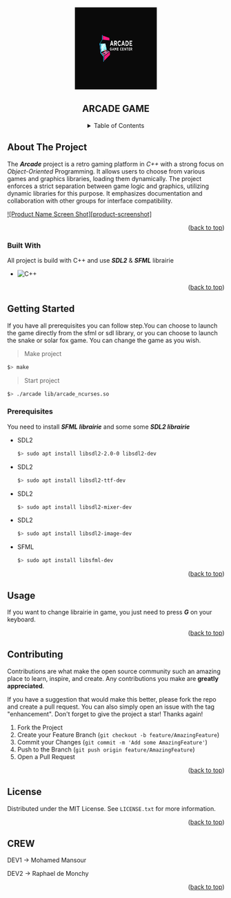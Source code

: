 <a name="readme-top"></a>

<!-- PROJECT LOGO -->
<br />
<div align="center">
  <a href="https://github.com/othneildrew/Best-README-Template">
    <img src="arcade-logo.jpg" alt="Logo" width="190" height="190">
  </a>

  <h2 align="center">ARCADE GAME</h2>


<!-- TABLE OF CONTENTS -->
<details>
  <summary>Table of Contents</summary>
  <ol>
    <li>
      <a href="#about-the-project">About The Project</a>
      <ul>
        <li><a href="#built-with">Built With</a></li>
      </ul>
    </li>
    <li>
      <a href="#getting-started">Getting Started</a>
      <ul>
        <li><a href="#prerequisites">Prerequisites</a></li>
        <li><a href="#installation">Installation</a></li>
      </ul>
    </li>
    <li><a href="#usage">Usage</a></li>
    <li><a href="#roadmap">Roadmap</a></li>
    <li><a href="#contributing">Contributing</a></li>
    <li><a href="#license">License</a></li>
    <li><a href="#contact">Contact</a></li>
    <li><a href="#acknowledgments">Acknowledgments</a></li>
  </ol>
</details>

</div>



<!-- ABOUT THE PROJECT -->
## About The Project

The ***Arcade*** project is a retro gaming platform in _C++_ with a strong focus on _Object-Oriented_ Programming. It allows users to choose from various games and graphics libraries, loading them dynamically. The project enforces a strict separation between game logic and graphics, utilizing dynamic libraries for this purpose. It emphasizes documentation and collaboration with other groups for interface compatibility.


[![Product Name Screen Shot][product-screenshot]](https://example.com)

<p align="right">(<a href="#readme-top">back to top</a>)</p>



### Built With

All project is build with C++ and use ***SDL2*** & ***SFML*** librairie

* ![C++](https://img.shields.io/badge/C%2B%2B-00599C?style=for-the-badge&logo=c%2B%2B&logoColor=white)

  
<p align="right">(<a href="#readme-top">back to top</a>)</p>



<!-- GETTING STARTED -->
## Getting Started

If you have all prerequisites you can follow step.You can choose to launch the game directly from the sfml or sdl library, or you can choose to launch the snake or solar fox game. You can change the game as you wish.

> Make project
```sh
$> make
```

> Start project
```sh
$> ./arcade lib/arcade_ncurses.so
```

### Prerequisites

You need to install ***SFML librairie*** and some some ***SDL2 librairie***

* SDL2
  ```sh
  $> sudo apt install libsdl2-2.0-0 libsdl2-dev
  ```

* SDL2
  ```sh
  $> sudo apt install libsdl2-ttf-dev
  ```

* SDL2
  ```sh
  $> sudo apt install libsdl2-mixer-dev
  ```

* SDL2
  ```sh
  $> sudo apt install libsdl2-image-dev
  ```

* SFML
  ```sh
  $> sudo apt install libsfml-dev
  ```


<p align="right">(<a href="#readme-top">back to top</a>)</p>



<!-- USAGE EXAMPLES -->
## Usage

If you want to change librairie in game, you just need to press ***G*** on your keyboard.

<p align="right">(<a href="#readme-top">back to top</a>)</p>




<!-- CONTRIBUTING -->
## Contributing

Contributions are what make the open source community such an amazing place to learn, inspire, and create. Any contributions you make are **greatly appreciated**.

If you have a suggestion that would make this better, please fork the repo and create a pull request. You can also simply open an issue with the tag "enhancement".
Don't forget to give the project a star! Thanks again!

1. Fork the Project
2. Create your Feature Branch (`git checkout -b feature/AmazingFeature`)
3. Commit your Changes (`git commit -m 'Add some AmazingFeature'`)
4. Push to the Branch (`git push origin feature/AmazingFeature`)
5. Open a Pull Request

<p align="right">(<a href="#readme-top">back to top</a>)</p>



<!-- LICENSE -->
## License

Distributed under the MIT License. See `LICENSE.txt` for more information.

<p align="right">(<a href="#readme-top">back to top</a>)</p>



<!-- CONTACT -->
## CREW

DEV1 -> Mohamed Mansour

DEV2 -> Raphael de Monchy

<p align="right">(<a href="#readme-top">back to top</a>)</p>
